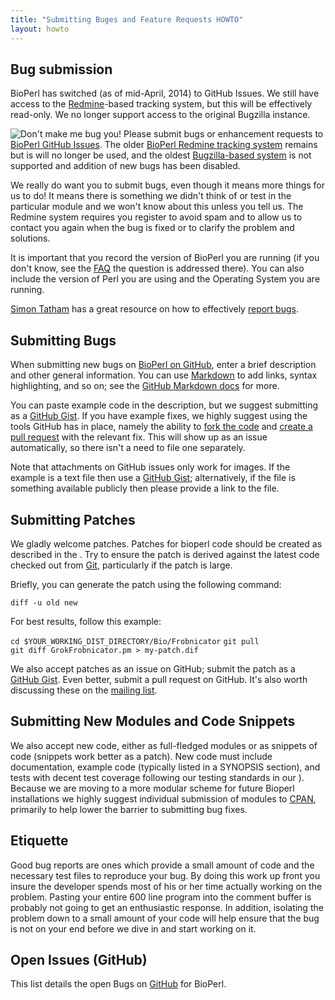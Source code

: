 ```yaml
---
title: "Submitting Buges and Feature Requests HOWTO"
layout: howto
---
```


## Bug submission

BioPerl has switched (as of mid-April, 2014) to GitHub Issues. We still have
access to the [Redmine](http://redmine.org)-based tracking system, but this will
be effectively read-only. We no longer support access to the original Bugzilla
instance.

![Don't make me bug you!](Ant.jpg "fig:Don't make me bug you!") Please submit
bugs or enhancement requests to [BioPerl GitHub Issues](https://github.com/bioperl/bioperl-live/issues).
The older [BioPerl Redmine tracking system](https://redmine.open-bio.org/projects/bioperl) remains
but is will no longer be used, and the oldest [Bugzilla-based system](http://bugzilla.open-bio.org)
is not supported and addition of new bugs has been disabled.

We really do want you to submit bugs, even though it means more things for us to
do! It means there is something we didn't think of or test in the particular
module and we won't know about this unless you tell us. The Redmine system
requires you register to avoid spam and to allow us to contact you again when
the bug is fixed or to clarify the problem and solutions.

It is important that you record the version of BioPerl you are running (if you
don't know, see the
[FAQ](FAQ#How_can_I_tell_what_version_of_BioPerl_is_installed.3F "wikilink") the
question is addressed there). You can also include the version of Perl you are
using and the Operating System you are running.

[Simon Tatham](http://www.chiark.greenend.org.uk/~sgtatham/) has a great
resource on how to effectively [report bugs](http://www.chiark.greenend.org.uk/~sgtatham/bugs.html).

## Submitting Bugs

When submitting new bugs on [BioPerl on GitHub](http://github.com/bioperl),
enter a brief description and other general information. You can use
[Markdown](https://daringfireball.net/projects/markdown/) to add links, syntax
highlighting, and so on; see the [GitHub Markdown docs](https://help.github.com/articles/github-flavored-markdown) for more.

You can paste example code in the description, but we suggest submitting as a
[GitHub Gist](https://gist.github.com). If you have example fixes, we highly
suggest using the tools GitHub has in place, namely the ability to [fork the code](https://help.github.com/articles/fork-a-repo)
and [create a pull request](https://help.github.com/articles/creating-a-pull-request) with the
relevant fix. This will show up as an issue automatically, so there isn't a need
to file one separately.

Note that attachments on GitHub issues only work for images. If the example is a
text file then use a [GitHub Gist](https://gist.github.com); alternatively, if
the file is something available publicly then please provide a link to the file.

## Submitting Patches

We gladly welcome patches. Patches for bioperl code should be created as
described in the . Try to ensure the patch is derived against the latest code
checked out from [Git](Using_Git "wikilink"), particularly if the patch is
large.

Briefly, you can generate the patch using the following command:

`diff -u old new`

For best results, follow this example:

`cd $YOUR_WORKING_DIST_DIRECTORY/Bio/Frobnicator`
`git pull`
`git diff GrokFrobnicator.pm > my-patch.dif`

We also accept patches as an issue on GitHub; submit the patch as a [GitHub
Gist](https://gist.github.com). Even better, submit a pull request on GitHub.
It's also worth discussing these on the [mailing list](http://lists.open-bio.org/pipermail/bioperl-l).

## Submitting New Modules and Code Snippets

We also accept new code, either as full-fledged modules or as snippets of code
(snippets work better as a patch). New code must include documentation, example
code (typically listed in a SYNOPSIS section), and tests with decent test
coverage following our testing standards in our ). Because we are moving to a
more modular scheme for future Bioperl installations we highly suggest
individual submission of modules to [CPAN](http://search.cpan.org), primarily to
help lower the barrier to submitting bug fixes.

## Etiquette

Good bug reports are ones which provide a small amount of code and the necessary
test files to reproduce your bug. By doing this work up front you insure the
developer spends most of his or her time actually working on the problem.
Pasting your entire 600 line program into the comment buffer is probably not
going to get an enthusiastic response. In addition, isolating the problem down
to a small amount of your code will help ensure that the bug is not on your end
before we dive in and start working on it.

## Open Issues (GitHub)

This list details the open Bugs on [GitHub](https://github.com/bioperl/bioperl-live/issues) for BioPerl.
